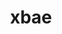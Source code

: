---
title: "xbae"
layout: cache
categories: [package, develop]
meta: {"compilers": ["gcc@=11.4.0"], "num_specs": 6, "num_specs_by_stack": {"hep": 5, "root": 6}, "oss": ["ubuntu22.04"], "platforms": ["linux"], "stacks": ["hep", "root"], "targets": ["x86_64_v3"], "versions": ["4.60.4"]}
spec_details: [{"compiler": "gcc@=11.4.0", "hash": "cspbxsl75hbvqvvxsyxvfg3zzpa3vtdy", "os": "ubuntu22.04", "platform": "linux", "size": "-", "stacks": ["root"], "target": "x86_64_v3", "variants": ["build_system=autotools"], "versions": ["4.60.4"]}, {"compiler": "gcc@=11.4.0", "hash": "dh3kb6gydgiibazzuby7vuvbbwi5v5y3", "os": "ubuntu22.04", "platform": "linux", "size": "-", "stacks": ["hep", "root"], "target": "x86_64_v3", "variants": ["build_system=autotools"], "versions": ["4.60.4"]}, {"compiler": "gcc@=11.4.0", "hash": "fbaguw5nxluxc3eq4rv2yzo7ohhcwslu", "os": "ubuntu22.04", "platform": "linux", "size": "-", "stacks": ["hep", "root"], "target": "x86_64_v3", "variants": ["build_system=autotools"], "versions": ["4.60.4"]}, {"compiler": "gcc@=11.4.0", "hash": "gd7etexbb2dse4fm7kp5s74irhtn4lqe", "os": "ubuntu22.04", "platform": "linux", "size": "-", "stacks": ["hep", "root"], "target": "x86_64_v3", "variants": ["build_system=autotools"], "versions": ["4.60.4"]}, {"compiler": "gcc@=11.4.0", "hash": "rj2beek5mx422sjgh4wnzn3tq4eqtyva", "os": "ubuntu22.04", "platform": "linux", "size": "-", "stacks": ["hep", "root"], "target": "x86_64_v3", "variants": ["build_system=autotools"], "versions": ["4.60.4"]}, {"compiler": "gcc@=11.4.0", "hash": "rtq7dkpjnfiqeuiyrpy4bwvqp2nukblp", "os": "ubuntu22.04", "platform": "linux", "size": "-", "stacks": ["hep", "root"], "target": "x86_64_v3", "variants": ["build_system=autotools"], "versions": ["4.60.4"]}]
---